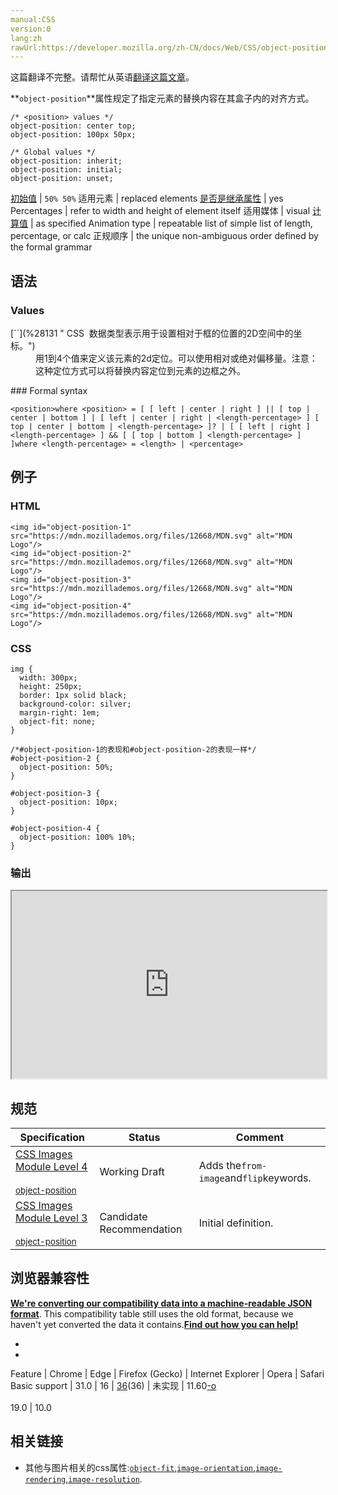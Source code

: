 ```yaml
---
manual:CSS
version:0
lang:zh
rawUrl:https://developer.mozilla.org/zh-CN/docs/Web/CSS/object-position
---
```




这篇翻译不完整。请帮忙从英语[翻译这篇文章](%31254 "")。






**`object-position`**属性规定了指定元素的替换内容在其盒子内的对齐方式。


```
/* <position> values */
object-position: center top;
object-position: 100px 50px;

/* Global values */
object-position: inherit;
object-position: initial;
object-position: unset;
```

[初始值](%28302 "") | `50% 50%` 
适用元素 | replaced elements 
[是否是继承属性](%28299 "") | yes 
Percentages | refer to width and height of element itself 
适用媒体 | visual 
[计算值](%28304 "") | as specified 
Animation type | repeatable list of simple list of length, percentage, or calc 
正规顺序 | the unique non-ambiguous order defined by the formal grammar 


## 语法<a name="Syntax"></a>

### Values<a name="Values"></a>
<dl><dt id=''>[`<position>`](%28131 "<position> CSS  数据类型表示用于设置相对于框的位置的2D空间中的坐标。")</dt><dd>用1到4个值来定义该元素的2d定位。可以使用相对或绝对偏移量。注意：这种定位方式可以将替换内容定位到元素的边框之外。</dd></dl>
### Formal syntax<a name="Formal_syntax"></a>

```
<position>where <position> = [ [ left | center | right ] || [ top | center | bottom ] | [ left | center | right | <length-percentage> ] [ top | center | bottom | <length-percentage> ]? | [ [ left | right ] <length-percentage> ] && [ [ top | bottom ] <length-percentage> ] ]where <length-percentage> = <length> | <percentage>
```

## 例子<a name="Example"></a>

### HTML<a name="HTML"></a>

```
<img id="object-position-1" src="https://mdn.mozillademos.org/files/12668/MDN.svg" alt="MDN Logo"/>
<img id="object-position-2" src="https://mdn.mozillademos.org/files/12668/MDN.svg" alt="MDN Logo"/>
<img id="object-position-3" src="https://mdn.mozillademos.org/files/12668/MDN.svg" alt="MDN Logo"/>
<img id="object-position-4" src="https://mdn.mozillademos.org/files/12668/MDN.svg" alt="MDN Logo"/>
```

### CSS<a name="CSS"></a>

```
img {
  width: 300px;
  height: 250px;
  border: 1px solid black;
  background-color: silver;
  margin-right: 1em;
  object-fit: none;
}

/*#object-position-1的表现和#object-position-2的表现一样*/
#object-position-2 {
  object-position: 50%;
}

#object-position-3 {
  object-position: 10px;
}

#object-position-4 {
  object-position: 100% 10%;
}
```

### 输出<a name="输出"></a>


<iframe src='https://mdn.mozillademos.org/zh-CN/docs/Web/CSS/object-position$samples/Example?revision=1325140' width='100%' height='300px'></iframe>



## 规范<a name="Specifications"></a>

Specification | Status | Comment 
 ---  |  ---  |  ---  | 
[CSS Images Module Level 4<br></br><small>object-position</small>](%31255 "") | Working Draft | Adds the`from-image`and`flip`keywords. 
[CSS Images Module Level 3<br></br><small>object-position</small>](%31256 "") | Candidate Recommendation | Initial definition. 


## 浏览器兼容性<a name="Browser_compatibility"></a>


**[We&#39;re converting our compatibility data into a machine-readable JSON format](%3344 "")**. This compatibility table still uses the old format, because we haven&#39;t yet converted the data it contains.**[Find out how you can help!](%3392 "")**


* 
* 

Feature | Chrome | Edge | Firefox (Gecko) | Internet Explorer | Opera | Safari 
Basic support | 31.0 | 16 | [36](%14667 "Released on 2015-02-24.")(36) | 未实现 | 11.60[-o](%3568 "The name of this feature is prefixed with '-o' as this browser considers it experimental")<br></br>19.0 | 10.0 




## 相关链接<a name="See_also"></a>

* 其他与图片相关的css属性:[`object-fit`](%28082 "该 object-fit CSS 属性指定替换元素的内容应该如何适应到其使用的高度和宽度确定的框。"),[`image-orientation`](%28005 "CSS 属性 image-orientation 用来修正某些图片的预设方向."),[`image-rendering`](%23726 "image-rendering CSS 属性决定浏览器对缩放图像采取的缩放算法.它适用于元素本身和有其他属性的图像.它对非缩放图像没有影响。"),[`image-resolution`](%30537 "此页面仍未被本地化, 期待您的翻译!").



